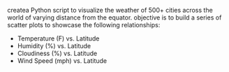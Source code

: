  createa Python script to visualize the weather of 500+ cities across the world of varying distance from the equator.
 objective is to build a series of scatter plots to showcase the following relationships:

* Temperature (F) vs. Latitude
* Humidity (%) vs. Latitude
* Cloudiness (%) vs. Latitude
* Wind Speed (mph) vs. Latitude


